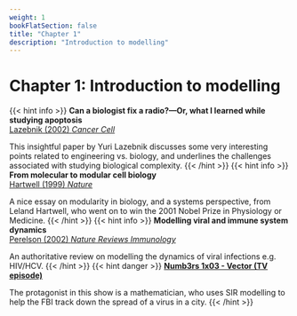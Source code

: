 ```yaml
---
weight: 1
bookFlatSection: false
title: "Chapter 1"
description: "Introduction to modelling"
---
```


# Chapter 1: Introduction to modelling

{{< hint info >}}
**Can a biologist fix a radio?&mdash;Or, what I learned while studying apoptosis**   
[Lazebnik (2002) _Cancer Cell_](http://doi.org/10.1016/s1535-6108(02)00133-2)

This insightful paper by Yuri Lazebnik discusses some very interesting points related to engineering vs. biology, and underlines the challenges associated with studying biological complexity.
{{< /hint >}}
{{< hint info >}}
**From molecular to modular cell biology**   
[Hartwell (1999) _Nature_](http://doi.org/10.1038/35011540)

A nice essay on modularity in biology, and a systems perspective, from Leland Hartwell, who went on to win the 2001 Nobel Prize in Physiology or Medicine.
{{< /hint >}}
{{< hint info >}}
**Modelling viral and immune system dynamics**   
[Perelson (2002) _Nature Reviews Immunology_](http://doi.org/10.1038/nri700)

An authoritative review on modelling the dynamics of viral infections e.g. HIV/HCV.
{{< /hint >}}
{{< hint danger >}}
[**Numb3rs 1x03 - Vector (TV episode)**](http://www.imdb.com/title/tt0663234/)

The protagonist in this show is a mathematician, who uses SIR modelling to help the FBI track down the spread of a virus in a city.
{{< /hint >}}
